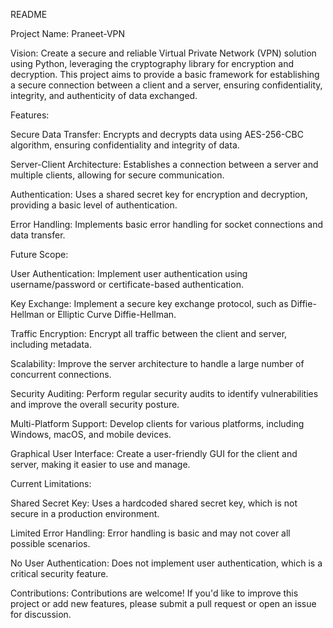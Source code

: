 README

Project Name: Praneet-VPN

Vision: Create a secure and reliable Virtual Private Network (VPN) solution using Python, leveraging the cryptography library for encryption and decryption. This project aims to provide a basic framework for establishing a secure connection between a client and a server, ensuring confidentiality, integrity, and authenticity of data exchanged.

Features:

Secure Data Transfer: Encrypts and decrypts data using AES-256-CBC algorithm, ensuring confidentiality and integrity of data.

Server-Client Architecture: Establishes a connection between a server and multiple clients, allowing for secure communication.

Authentication: Uses a shared secret key for encryption and decryption, providing a basic level of authentication.

Error Handling: Implements basic error handling for socket connections and data transfer.


Future Scope:

User Authentication: Implement user authentication using username/password or certificate-based authentication.

Key Exchange: Implement a secure key exchange protocol, such as Diffie-Hellman or Elliptic Curve Diffie-Hellman.

Traffic Encryption: Encrypt all traffic between the client and server, including metadata.

Scalability: Improve the server architecture to handle a large number of concurrent connections.

Security Auditing: Perform regular security audits to identify vulnerabilities and improve the overall security posture.

Multi-Platform Support: Develop clients for various platforms, including Windows, macOS, and mobile devices.

Graphical User Interface: Create a user-friendly GUI for the client and server, making it easier to use and manage.


Current Limitations:

Shared Secret Key: Uses a hardcoded shared secret key, which is not secure in a production environment.

Limited Error Handling: Error handling is basic and may not cover all possible scenarios.

No User Authentication: Does not implement user authentication, which is a critical security feature.



Contributions: Contributions are welcome! If you'd like to improve this project or add new features, please submit a pull request or open an issue for discussion.
